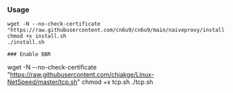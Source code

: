 ### Usage
```
wget -N --no-check-certificate "https://raw.githubusercontent.com/cn6u9/cn6u9/main/naiveproxy/install.sh"
chmod +x install.sh
./install.sh

```

```
### Enable BBR
```
wget -N --no-check-certificate "https://raw.githubusercontent.com/chiakge/Linux-NetSpeed/master/tcp.sh"
chmod +x tcp.sh
./tcp.sh
```

